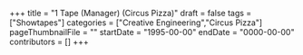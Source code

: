 +++
title = "1 Tape (Manager) (Circus Pizza)"
draft = false
tags = ["Showtapes"]
categories = ["Creative Engineering","Circus Pizza"]
pageThumbnailFile = ""
startDate = "1995-00-00"
endDate = "0000-00-00"
contributors = []
+++
